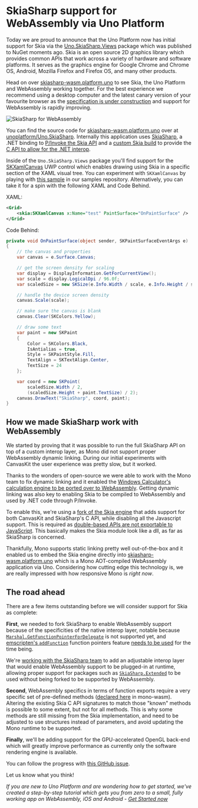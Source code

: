 # SkiaSharp support for WebAssembly via Uno Platform

Today we are proud to announce that the Uno Platform now has initial support for Skia via the [Uno.SkiaSharp.Views](https://www.nuget.org/packages/Uno.SkiaSharp.Views) package which was published to NuGet moments ago. Skia is an open source 2D graphics library which provides common APIs that work across a variety of hardware and software platforms. It serves as the graphics engine for Google Chrome and Chrome OS, Android, Mozilla Firefox and Firefox OS, and many other products. 

Head on over [skiasharp-wasm.platform.uno](https://skiasharp-wasm.platform.uno) to see Skia, the Uno Platform and WebAssembly working together. For the best experience we recommend using a desktop computer and the latest canary version of your favourite browser as the [specification is under construction](https://github.com/WebAssembly/spec) and support for WebAssembly is rapidly improving.

![SkiaSharp for WebAssembly](Assets/201906-skiasharp-demo.png)

You can find the source code for [skiasharp-wasm.platform.uno](https://skiasharp-wasm.platform.uno) over at [unoplatform/Uno.SkiaSharp](https://github.com/unoplatform/Uno.SkiaSharp). Internally this application uses [SkiaSharp](https://github.com/mono/SkiaSharp), a .NET binding to [P/Invoke the Skia API](https://github.com/mono/SkiaSharp/blob/master/binding/Binding/SkiaApi.cs#L96-L97) and a [custom Skia build](https://github.com/mono/skia) to provide the [C API to allow for the .NET interop](https://github.com/mono/skia/blob/xamarin-mobile-bindings/include/c/sk_canvas.h#L18).

Inside of the `Uno.SkiaSharp.Views` package you'll find support for the [SKXamlCanvas](https://docs.microsoft.com/en-us/dotnet/api/skiasharp.views.uwp.skxamlcanvas?view=skiasharp-views-uwp-1.68.0) UWP control which enables drawing using Skia in a specific section of the XAML visual tree. You can experiment with `SKXamlCanvas` by playing with [this sample](https://github.com/unoplatform/uno.Samples/tree/master/UI/SkiaSharpTest)  in our samples repository. Alternatively, you can take it for a spin with the following XAML and Code Behind.

XAML:
```xml
<Grid>
    <skia:SKXamlCanvas x:Name="test" PaintSurface="OnPaintSurface" />
</Grid>
```

Code Behind:

```csharp
private void OnPaintSurface(object sender, SKPaintSurfaceEventArgs e)
{
    // the canvas and properties
    var canvas = e.Surface.Canvas;

    // get the screen density for scaling
    var display = DisplayInformation.GetForCurrentView();
    var scale = display.LogicalDpi / 96.0f;
    var scaledSize = new SKSize(e.Info.Width / scale, e.Info.Height / scale);

    // handle the device screen density
    canvas.Scale(scale);

    // make sure the canvas is blank
    canvas.Clear(SKColors.Yellow);

    // draw some text
    var paint = new SKPaint
    {
        Color = SKColors.Black,
        IsAntialias = true,
        Style = SKPaintStyle.Fill,
        TextAlign = SKTextAlign.Center,
        TextSize = 24
    };

    var coord = new SKPoint(
        scaledSize.Width / 2, 
        (scaledSize.Height + paint.TextSize) / 2);
    canvas.DrawText("SkiaSharp", coord, paint);
}
```

## How we made SkiaSharp work with WebAssembly

We started by proving that it was possible to run the full SkiaSharp API on top of a custom interop layer, as Mono did not support proper WebAssembly dynamic linking. During our initial experiments with CanvasKit the user experience was pretty slow, but it worked.

Thanks to the wonders of open-source we were able to work with the Mono team to fix dynamic linking and it enabled the [Windows Calculator's calculation engine to be ported over to WebAssembly](https://platform.uno/a-piece-of-windows-10-is-now-running-on-webassembly-natively-on-ios-and-android/). Getting dynamic linking was also key to enabling Skia to be compiled to WebAssembly and used by .NET code through P/Invoke.

To enable this, we're using a [fork of the Skia engine](https://github.com/unoplatform/skia) that adds support for both CanvasKit and SkiaSharp's C API, while disabling all the Javascript support. This is required as [double-based APIs are not exportable to JavaScript](https://github.com/emscripten-core/emscripten/commit/ccaf4e74fa9abf51cff8d1d4823f0b4d84bf3eab). This basically makes the Skia module look like a dll, as far as SkiaSharp is concerned.

Thankfully, Mono supports static linking pretty well out-of-the-box and it enabled us to embed the Skia engine directly into [skiasharp-wasm.platform.uno](https://skiasharp-wasm.platform.uno) which is a Mono AOT-compiled WebAssembly application via Uno. Considering how cutting edge this technology is, we are really impressed with how responsive Mono is _right now_.

## The road ahead

There are a few items outstanding before we will consider support for Skia as complete: 

**First**, we needed to fork SkiaSharp to enable WebAssembly support because of the specificities of the native interop layer, notable because [`Marshal.GetFunctionPointerForDelegate`](https://docs.microsoft.com/en-us/dotnet/api/system.runtime.interopservices.marshal.getfunctionpointerfordelegate?view=netframework-4.8) is not supported yet, and [emscripten's `addFunction`](https://emscripten.org/docs/porting/connecting_cpp_and_javascript/Interacting-with-code.html) function pointers feature [needs to be used](https://github.com/unoplatform/Uno.SkiaSharp/blob/uno/binding/SkiaSharp.Wasm/ts/SkiaSharpCanvasKit.ts#L21-L32) for the time being. 

We're [working with the SkiaSharp team](https://github.com/mono/SkiaSharp/issues/876) to add an adjustable interop layer that would enable WebAssembly support to be plugged-in at runtime, allowing proper support for packages such as [`SkiaSharp.Extended`](https://www.nuget.org/packages/SkiaSharp.Extended) to be used without being forked to be supported by WebAssembly.

**Second**, WebAssembly specifics in terms of function exports require a very specific set of pre-defined methods ([declared here](https://github.com/mono/mono/blob/8d80ccc897c678d7bdae645ca8629b0c5cc0b667/mono/mini/m2n-gen.cs#L30) in mono-wasm). Altering the existing Skia C API signatures to match those "known" methods is possible to some extent, but not for all methods. This is why some methods are still missing from the Skia implementation, and need to be adjusted to use structures instead of parameters, and avoid updating the Mono runtime to be supported.

**Finally**, we'll be adding support for the GPU-accelerated OpenGL back-end which will greatly improve performance as currently only the software rendering engine is available.

You can follow the progress with [this GitHub issue](https://github.com/unoplatform/uno/issues/1116).

Let us know what you think!

_If you are new to Uno Platform and are wondering how to get started, we've created a
step-by-step tutorial which gets you from zero to a small, fully working app on WebAssembly, iOS and
Android - [Get Started now](https://platform.uno/docs/articles/getting-started-tutorial-1.html)_
